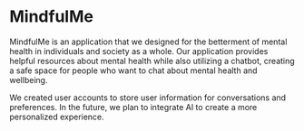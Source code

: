 # MindfulMe

MindfulMe is an application that we designed for the betterment of mental health
in individuals and society as a whole. Our application provides helpful resources
about mental health while also utilizing a chatbot, creating a safe space for 
people who want to chat about mental health and wellbeing.

We created user accounts to store user information for conversations and preferences.
In the future, we plan to integrate AI to create a more personalized experience.
